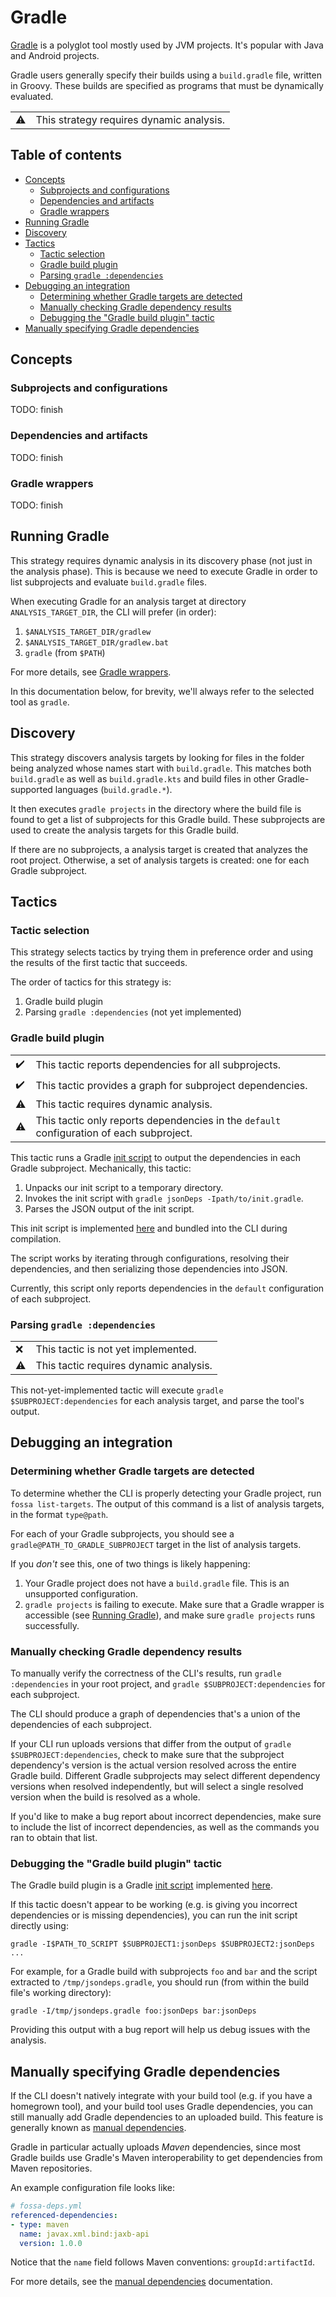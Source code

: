 # Gradle

[Gradle](https://gradle.org/) is a polyglot tool mostly used by JVM projects. It's popular with Java and Android projects.

Gradle users generally specify their builds using a `build.gradle` file, written in Groovy. These builds are specified as programs that must be dynamically evaluated.

|           |                                          |
| --------- | ---------------------------------------- |
| :warning: | This strategy requires dynamic analysis. |

<!-- omit in toc -->
## Table of contents

- [Concepts](#concepts)
  - [Subprojects and configurations](#subprojects-and-configurations)
  - [Dependencies and artifacts](#dependencies-and-artifacts)
  - [Gradle wrappers](#gradle-wrappers)
- [Running Gradle](#running-gradle)
- [Discovery](#discovery)
- [Tactics](#tactics)
  - [Tactic selection](#tactic-selection)
  - [Gradle build plugin](#gradle-build-plugin)
  - [Parsing `gradle :dependencies`](#parsing-gradle-dependencies)
- [Debugging an integration](#debugging-an-integration)
  - [Determining whether Gradle targets are detected](#determining-whether-gradle-targets-are-detected)
  - [Manually checking Gradle dependency results](#manually-checking-gradle-dependency-results)
  - [Debugging the "Gradle build plugin" tactic](#debugging-the-gradle-build-plugin-tactic)
- [Manually specifying Gradle dependencies](#manually-specifying-gradle-dependencies)

## Concepts

### Subprojects and configurations

TODO: finish

### Dependencies and artifacts

TODO: finish

### Gradle wrappers

TODO: finish

## Running Gradle

This strategy requires dynamic analysis in its discovery phase (not just in the analysis phase). This is because we need to execute Gradle in order to list subprojects and evaluate `build.gradle` files.

When executing Gradle for an analysis target at directory `ANALYSIS_TARGET_DIR`, the CLI will prefer (in order):

1. `$ANALYSIS_TARGET_DIR/gradlew`
2. `$ANALYSIS_TARGET_DIR/gradlew.bat`
3. `gradle` (from `$PATH`)

For more details, see [Gradle wrappers](#gradle-wrappers).

In this documentation below, for brevity, we'll always refer to the selected tool as `gradle`.

## Discovery

This strategy discovers analysis targets by looking for files in the folder being analyzed whose names start with `build.gradle`. This matches both `build.gradle` as well as `build.gradle.kts` and build files in other Gradle-supported languages (`build.gradle.*`).

It then executes `gradle projects` in the directory where the build file is found to get a list of subprojects for this Gradle build. These subprojects are used to create the analysis targets for this Gradle build.

If there are no subprojects, a analysis target is created that analyzes the root project. Otherwise, a set of analysis targets is created: one for each Gradle subproject.

## Tactics

### Tactic selection

This strategy selects tactics by trying them in preference order and using the results of the first tactic that succeeds.

The order of tactics for this strategy is:

1. Gradle build plugin
2. Parsing `gradle :dependencies` (not yet implemented)

### Gradle build plugin

|                    |                                                                                          |
| ------------------ | ---------------------------------------------------------------------------------------- |
| :heavy_check_mark: | This tactic reports dependencies for all subprojects.                                    |
| :heavy_check_mark: | This tactic provides a graph for subproject dependencies.                                |
| :warning:          | This tactic requires dynamic analysis.                                                   | . |
| :warning:          | This tactic only reports dependencies in the `default` configuration of each subproject. |

This tactic runs a Gradle [init script](https://docs.gradle.org/current/userguide/init_scripts.html) to output the dependencies in each Gradle subproject. Mechanically, this tactic:

1. Unpacks our init script to a temporary directory.
2. Invokes the init script with `gradle jsonDeps -Ipath/to/init.gradle`.
3. Parses the JSON output of the init script.

This init script is implemented [here](https://github.com/fossas/spectrometer/blob/master/scripts/jsondeps.gradle) and bundled into the CLI during compilation.

The script works by iterating through configurations, resolving their dependencies, and then serializing those dependencies into JSON.

Currently, this script only reports dependencies in the `default` configuration of each subproject.

### Parsing `gradle :dependencies`

|           |                                        |
| --------- | -------------------------------------- |
| :x:       | This tactic is not yet implemented.    |
| :warning: | This tactic requires dynamic analysis. |

This not-yet-implemented tactic will execute `gradle $SUBPROJECT:dependencies` for each analysis target, and parse the tool's output.

## Debugging an integration

### Determining whether Gradle targets are detected

To determine whether the CLI is properly detecting your Gradle project, run `fossa list-targets`. The output of this command is a list of analysis targets, in the format `type@path`.

<!-- TODO: is there a guide for `fossa list-targets` I can reference here? -->

For each of your Gradle subprojects, you should see a `gradle@PATH_TO_GRADLE_SUBPROJECT` target in the list of analysis targets.

If you _don't_ see this, one of two things is likely happening:

1. Your Gradle project does not have a `build.gradle` file. This is an unsupported configuration.
2. `gradle projects` is failing to execute. Make sure that a Gradle wrapper is accessible (see [Running Gradle](#running-gradle)), and make sure `gradle projects` runs successfully.

### Manually checking Gradle dependency results

To manually verify the correctness of the CLI's results, run `gradle :dependencies` in your root project, and `gradle $SUBPROJECT:dependencies` for each subproject.

The CLI should produce a graph of dependencies that's a union of the dependencies of each subproject.

If your CLI run uploads versions that differ from the output of `gradle $SUBPROJECT:dependencies`, check to make sure that the subproject dependency's version is the actual version resolved across the entire Gradle build. Different Gradle subprojects may select different dependency versions when resolved independently, but will select a single resolved version when the build is resolved as a whole.

If you'd like to make a bug report about incorrect dependencies, make sure to include the list of incorrect dependencies, as well as the commands you ran to obtain that list.

### Debugging the "Gradle build plugin" tactic

The Gradle build plugin is a Gradle [init script](https://docs.gradle.org/current/userguide/init_scripts.html) implemented [here](../../scripts/jsondeps.gradle).

If this tactic doesn't appear to be working (e.g. is giving you incorrect dependencies or is missing dependencies), you can run the init script directly using:

```
gradle -I$PATH_TO_SCRIPT $SUBPROJECT1:jsonDeps $SUBPROJECT2:jsonDeps ...
```

For example, for a Gradle build with subprojects `foo` and `bar` and the script extracted to `/tmp/jsondeps.gradle`, you should run (from within the build file's working directory):

```
gradle -I/tmp/jsondeps.gradle foo:jsonDeps bar:jsonDeps
```

Providing this output with a bug report will help us debug issues with the analysis.

## Manually specifying Gradle dependencies

If the CLI doesn't natively integrate with your build tool (e.g. if you have a homegrown tool), and your build tool uses Gradle dependencies, you can still manually add Gradle dependencies to an uploaded build. This feature is generally known as [manual dependencies](../userguide.md#manually-specifying-dependencies).

Gradle in particular actually uploads _Maven_ dependencies, since most Gradle builds use Gradle's Maven interoperability to get dependencies from Maven repositories.

An example configuration file looks like:

```yaml
# fossa-deps.yml
referenced-dependencies:
- type: maven
  name: javax.xml.bind:jaxb-api
  version: 1.0.0
```

Notice that the `name` field follows Maven conventions: `groupId:artifactId`.

For more details, see the [manual dependencies](../userguide.md#manually-specifying-dependencies) documentation.
